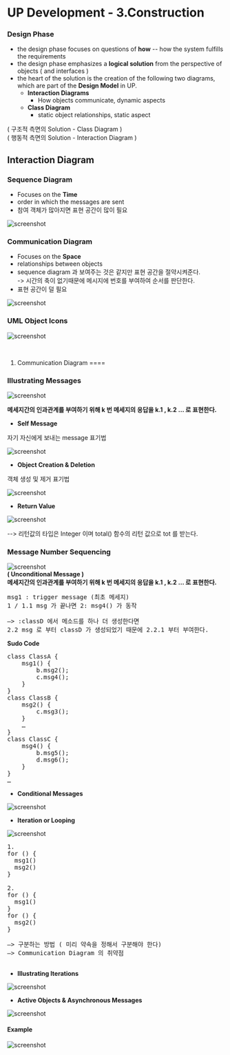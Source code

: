 UP Development - 3.Construction
=====

### Design Phase
- the design phase focuses on questions of **how** -- how the system fulfills the requirements
- the design phase emphasizes a **logical solution** from the perspective of objects ( and interfaces )
- the heart of the solution is the creation of the following two diagrams, which are part of the **Design Model** in UP.
	- **Interaction Diagrams**
		- How objects communicate, dynamic aspects
	- **Class Diagram**
		- static object relationships, static aspect

( 구조적 측면의 Solution - Class Diagram )<br>
( 행동적 측면의 Solution - Interaction Diagram )



## Interaction Diagram

### Sequence Diagram
- Focuses on the **Time**
- order in which the messages are sent
- 참여 객체가 많아지면 표현 공간이 많이 필요

![screenshot](img/sequence_diagram.png)


### Communication Diagram
- Focuses on the **Space**
- relationships between objects
- sequence diagram 과 보여주는 것은 같지만
표현 공간을 절약시켜준다.<br>
-> 시간의 축이 없기때문에 메시지에 번호를 부여하여
순서를 판단한다.
- 표현 공간이 덜 필요

![screenshot](img/communication_diagram.png)

### UML Object Icons

![screenshot](img/UML_Object_Icons.png)

&nbsp;

1. Communication Diagram
====

### Illustrating Messages

![screenshot](img/Illustrating_Messages.png)

**메세지간의 인과관계를 부여하기 위해 k 번 메세지의 응답을 k.1 , k.2 … 로 표현한다.**

- **Self Message**

자기 자신에게 보내는 message 표기법

![screenshot](img/self_message.png)

- **Object Creation & Deletion**

객체 생성 및 제거 표기법

![screenshot](img/Object_Creation_&_Deletion.png)

- **Return Value**

![screenshot](img/return_value.png)

--> 리턴값의 타입은 Integer 이며 total() 함수의 리턴 값으로 tot 를 받는다.

### Message Number Sequencing

![screenshot](img/message_numbering.png)
<br>
**( Unconditional Message )**<br>
**메세지간의 인과관계를 부여하기 위해  k 번 메세지의 응답을 k.1 , k.2 … 로 표현한다.**

<pre>
msg1 : trigger message (최초 메세지)
1 / 1.1 msg 가 끝나면 2: msg4() 가 동작

—> :classD 에서 메소드를 하나 더 생성한다면 
2.2 msg 로 부터 classD 가 생성되었기 때문에 2.2.1 부터 부여한다.
</pre>

**Sudo Code**

<pre>
class ClassA {
    msg1() {
        b.msg2();
        c.msg4();
    }
}
class ClassB {
    msg2() {
        c.msg3();
    }
    …
}
class ClassC {
    msg4() {
        b.msg5();
        d.msg6();
    }
}
…
</pre>

- **Conditional Messages**

![screenshot](img/Conditional_Messages.png)

- **Iteration or Looping**

![screenshot](img/Iteration_or_Looping.png)

<pre>
1.
for () {
  msg1()
  msg2()
}

2.
for () {
  msg1()
}
for () {
  msg2()
}

—> 구분하는 방법 ( 미리 약속을 정해서 구분해야 한다)
—> Communication Diagram 의 취약점

</pre>

- **Illustrating Iterations**

![screenshot](img/Illustrating_Iterations.png)

- **Active Objects & Asynchronous Messages**

![screenshot](img/Active_Objects_&_Asynchronous_Messages.png)

#### Example
![screenshot](img/classDiagram_ex.png)

